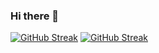 ### Hi there 👋

<!--
**cruznunez/cruznunez** is a ✨ _special_ ✨ repository because its `README.md` (this file) appears on your GitHub profile.

Here are some ideas to get you started:

- 🔭 I’m currently working on ...
- 🌱 I’m currently learning ...
- 👯 I’m looking to collaborate on ...
- 🤔 I’m looking for help with ...
- 💬 Ask me about ...
- 📫 How to reach me: ...
- 😄 Pronouns: ...
- ⚡ Fun fact: ...
-->

[![GitHub Streak](https://streak-stats.demolab.com/?user=DenverCoder1)](https://git.io/streak-stats)
[![GitHub Streak](https://streak-stats.demolab.com/?user=cruznunez)](https://git.io/streak-stats)
